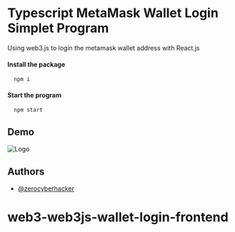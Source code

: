 # Typescript MetaMask Wallet Login Simplet Program

Using web3.js to login the metamask wallet address with React.js

#### Install the package

```
  npm i
```
#### Start the program

```
  npm start
```

## Demo

![Logo](https://i.ibb.co/PmW9KXG/Screenshot-2023-05-22-at-4-31-23-PM.png)


## Authors

- [@zerocyberhacker](https://github.com/zerocyberhacker)
# web3-web3js-wallet-login-frontend
